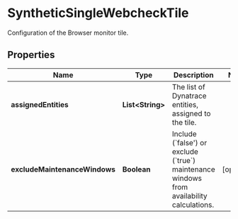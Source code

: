 

# SyntheticSingleWebcheckTile

Configuration of the Browser monitor tile.

## Properties

| Name | Type | Description | Notes |
|------------ | ------------- | ------------- | -------------|
|**assignedEntities** | **List&lt;String&gt;** | The list of Dynatrace entities, assigned to the tile. |  |
|**excludeMaintenanceWindows** | **Boolean** | Include (&#x60;false&#39;) or exclude (&#x60;true&#x60;) maintenance windows from availability calculations. |  [optional] |



